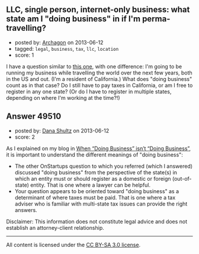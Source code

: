 ## LLC, single person, internet-only business: what state am I "doing business" in if I'm perma-travelling?

- posted by: [Archagon](https://stackexchange.com/users/-1/26572-archagon) on 2013-06-12
- tagged: `legal`, `business`, `tax`, `llc`, `location`
- score: 1

I have a question similar to [this one](http://answers.onstartups.com/questions/9609/delaware-llc-one-person-internet-only-business-do-i-need-to-register-as-a-for), with one difference: I'm going to be running my business while travelling the world over the next few years, both in the US and out. (I'm a resident of California.) What does "doing business" count as in that case? Do I still have to pay taxes in California, or am I free to register in any one state? (Or do I have to register in multiple states, depending on where I'm working at the time?!)


## Answer 49510

- posted by: [Dana Shultz](https://stackexchange.com/users/-1/1841-dana-shultz) on 2013-06-12
- score: 2

<p>As I explained on my blog in <a href="http://danashultz.com/blog/2011/04/04/when-doing-business-isnt-doing-business/" rel="nofollow">When “Doing Business” isn’t “Doing Business”</a>, it is important to understand the different meanings of "doing business":</p>

<ul>
<li>The other OnStartups question to which you referred (which I answered) discussed "doing business" from the perspective of the state(s) in which an entity must or should register as a domestic or foreign (out-of-state) entity. That is one where a lawyer can be helpful.</li>
<li>Your question appears to be oriented toward "doing business" as a determinant of where taxes must be paid. That is one where a tax adviser who is familiar with multi-state tax issues can provide the right answers.</li>
</ul>

<p>Disclaimer: This information does not constitute legal advice and does not establish an attorney-client relationship.</p>




---

All content is licensed under the [CC BY-SA 3.0 license](https://creativecommons.org/licenses/by-sa/3.0/).
